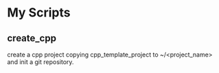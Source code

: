 # My Scripts

## create_cpp
create a cpp project copying cpp_template_project to
~/<project_name> and init a git repository.
